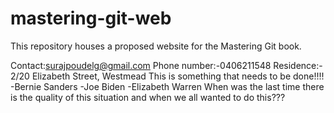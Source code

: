 # mastering-git-web

This repository houses a proposed website for the Mastering Git book.

Contact:surajpoudelg@gmail.com
Phone number:-0406211548
Residence:- 2/20 Elizabeth Street, Westmead
This is something that needs to be done!!!!
-Bernie Sanders
-Joe Biden
-Elizabeth Warren
When was the last time there is the quality of this situation and when we all wanted to do this???

